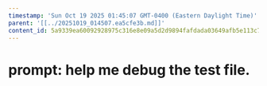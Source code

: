 ```yaml
---
timestamp: 'Sun Oct 19 2025 01:45:07 GMT-0400 (Eastern Daylight Time)'
parent: '[[../20251019_014507.ea5cfe3b.md]]'
content_id: 5a9339ea60092928975c316e8e09a5d2d9894fafdada03649afb5e113c76127c
---
```


# prompt: help me debug the test file.
